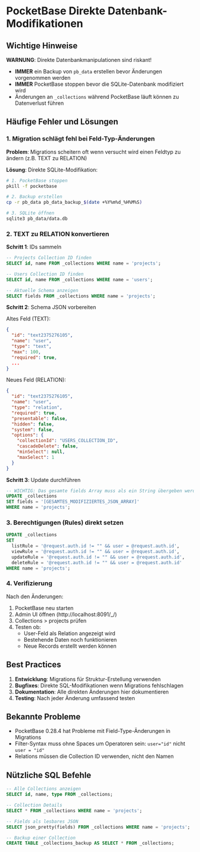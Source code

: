 # PocketBase Direkte Datenbank-Modifikationen

## Wichtige Hinweise

**WARNUNG**: Direkte Datenbankmanipulationen sind riskant!
- **IMMER** ein Backup von `pb_data` erstellen bevor Änderungen vorgenommen werden
- **IMMER** PocketBase stoppen bevor die SQLite-Datenbank modifiziert wird
- Änderungen an `_collections` während PocketBase läuft können zu Datenverlust führen

## Häufige Fehler und Lösungen

### 1. Migration schlägt fehl bei Feld-Typ-Änderungen

**Problem**: Migrations scheitern oft wenn versucht wird einen Feldtyp zu ändern (z.B. TEXT zu RELATION)

**Lösung**: Direkte SQLite-Modifikation:

```bash
# 1. PocketBase stoppen
pkill -f pocketbase

# 2. Backup erstellen
cp -r pb_data pb_data_backup_$(date +%Y%m%d_%H%M%S)

# 3. SQLite öffnen
sqlite3 pb_data/data.db
```

### 2. TEXT zu RELATION konvertieren

**Schritt 1**: IDs sammeln
```sql
-- Projects Collection ID finden
SELECT id, name FROM _collections WHERE name = 'projects';

-- Users Collection ID finden  
SELECT id, name FROM _collections WHERE name = 'users';

-- Aktuelle Schema anzeigen
SELECT fields FROM _collections WHERE name = 'projects';
```

**Schritt 2**: Schema JSON vorbereiten

Altes Feld (TEXT):
```json
{
  "id": "text2375276105",
  "name": "user",
  "type": "text",
  "max": 100,
  "required": true,
  ...
}
```

Neues Feld (RELATION):
```json
{
  "id": "text2375276105",
  "name": "user", 
  "type": "relation",
  "required": true,
  "presentable": false,
  "hidden": false,
  "system": false,
  "options": {
    "collectionId": "USERS_COLLECTION_ID",
    "cascadeDelete": false,
    "minSelect": null,
    "maxSelect": 1
  }
}
```

**Schritt 3**: Update durchführen
```sql
-- WICHTIG: Das gesamte fields Array muss als ein String übergeben werden
UPDATE _collections 
SET fields = '[GESAMTES_MODIFIZIERTES_JSON_ARRAY]'
WHERE name = 'projects';
```

### 3. Berechtigungen (Rules) direkt setzen

```sql
UPDATE _collections
SET 
  listRule = '@request.auth.id != "" && user = @request.auth.id',
  viewRule = '@request.auth.id != "" && user = @request.auth.id',
  updateRule = '@request.auth.id != "" && user = @request.auth.id',
  deleteRule = '@request.auth.id != "" && user = @request.auth.id'
WHERE name = 'projects';
```

### 4. Verifizierung

Nach den Änderungen:
1. PocketBase neu starten
2. Admin UI öffnen (http://localhost:8091/_/)
3. Collections > projects prüfen
4. Testen ob:
   - User-Feld als Relation angezeigt wird
   - Bestehende Daten noch funktionieren
   - Neue Records erstellt werden können

## Best Practices

1. **Entwicklung**: Migrations für Struktur-Erstellung verwenden
2. **Bugfixes**: Direkte SQL-Modifikationen wenn Migrations fehlschlagen
3. **Dokumentation**: Alle direkten Änderungen hier dokumentieren
4. **Testing**: Nach jeder Änderung umfassend testen

## Bekannte Probleme

- PocketBase 0.28.4 hat Probleme mit Field-Type-Änderungen in Migrations
- Filter-Syntax muss ohne Spaces um Operatoren sein: `user="id"` nicht `user = "id"`
- Relations müssen die Collection ID verwenden, nicht den Namen

## Nützliche SQL Befehle

```sql
-- Alle Collections anzeigen
SELECT id, name, type FROM _collections;

-- Collection Details
SELECT * FROM _collections WHERE name = 'projects';

-- Fields als lesbares JSON
SELECT json_pretty(fields) FROM _collections WHERE name = 'projects';

-- Backup einer Collection
CREATE TABLE _collections_backup AS SELECT * FROM _collections;
```